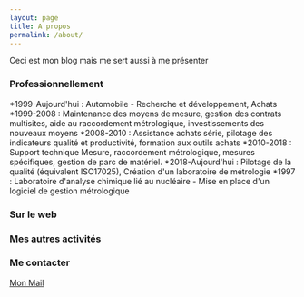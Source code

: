 ```yaml
---
layout: page
title: A propos
permalink: /about/
---
```


Ceci est mon blog mais me sert aussi à me présenter

### Professionnellement
*1999-Aujourd'hui : Automobile - Recherche et développement, Achats
  *1999-2008 : Maintenance des moyens de mesure, gestion des contrats multisites, aide au raccordement métrologique, investissements des nouveaux moyens
  *2008-2010 : Assistance achats série, pilotage des indicateurs qualité et productivité, formation aux outils achats
  *2010-2018 : Support technique Mesure, raccordement métrologique, mesures spécifiques, gestion de parc de matériel.
  *2018-Aujourd'hui : Pilotage de la qualité (équivalent ISO17025), Création d'un laboratoire de métrologie
 *1997 : Laboratoire d'analyse chimique lié au nucléaire - Mise en place d'un logiciel de gestion métrologique


### Sur le web



### Mes autres activités


### Me contacter

[Mon Mail](mailto:icemanfr75@gmail.com)
